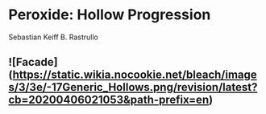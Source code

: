 # **Peroxide: Hollow Progression**
Sebastian Keiff B. Rastrullo
## ![Facade] (https://static.wikia.nocookie.net/bleach/images/3/3e/-17Generic_Hollows.png/revision/latest?cb=20200406021053&path-prefix=en)
